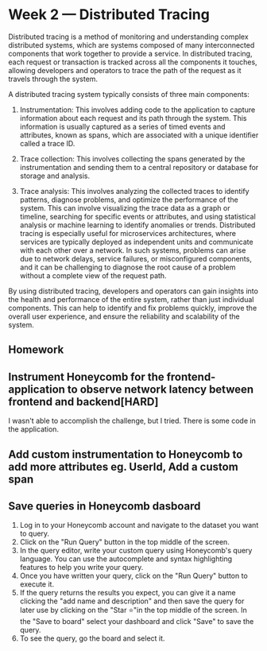 # Week 2 — Distributed Tracing

Distributed tracing is a method of monitoring and understanding complex distributed systems, which are systems composed of many interconnected components that work together to provide a service. In distributed tracing, each request or transaction is tracked across all the components it touches, allowing developers and operators to trace the path of the request as it travels through the system.

A distributed tracing system typically consists of three main components:

1. Instrumentation: This involves adding code to the application to capture information about each request and its path through the system. This information is usually captured as a series of timed events and attributes, known as spans, which are associated with a unique identifier called a trace ID.

2. Trace collection: This involves collecting the spans generated by the instrumentation and sending them to a central repository or database for storage and analysis.

3. Trace analysis: This involves analyzing the collected traces to identify patterns, diagnose problems, and optimize the performance of the system. This can involve visualizing the trace data as a graph or timeline, searching for specific events or attributes, and using statistical analysis or machine learning to identify anomalies or trends.
Distributed tracing is especially useful for microservices architectures, where services are typically deployed as independent units and communicate with each other over a network. In such systems, problems can arise due to network delays, service failures, or misconfigured components, and it can be challenging to diagnose the root cause of a problem without a complete view of the request path.

By using distributed tracing, developers and operators can gain insights into the health and performance of the entire system, rather than just individual components. This can help to identify and fix problems quickly, improve the overall user experience, and ensure the reliability and scalability of the system.

## Homework



## Instrument Honeycomb for the frontend-application to observe network latency between frontend and backend[HARD]

I wasn't able to accomplish the challenge, but I tried. There is some code in the application.

## Add custom instrumentation to Honeycomb to add more attributes eg. UserId, Add a custom span

##  Save queries in Honeycomb dasboard

1. Log in to your Honeycomb account and navigate to the dataset you want to query.
2. Click on the "Run Query" button in the top middle of the screen.
3. In the query editor, write your custom query using Honeycomb's query language. You can use the autocomplete and syntax highlighting features to help you write your query.
4. Once you have written your query, click on the "Run Query" button to execute it.
5. If the query returns the results you expect, you can give it a name clicking the "add name and description" and then save the query for later use by clicking on the "Star ⭐️"in the top middle of the screen.
In the "Save to board" select your dashboard and click "Save" to save the query.
6. To see the query, go the board and select it. 






